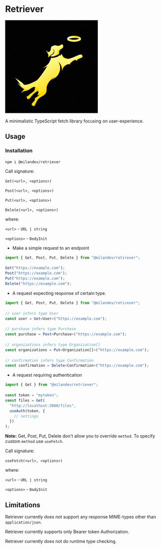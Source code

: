 # Retriever

<img src="raw/logo.png" height=300>

A minimalistic TypeScript fetch library focusing on user-experience.

## Usage

### Installation

`npm i @milandev/retriever`

Call signature:

`Get(<url>, <options>)`

`Post(<url>, <options>)`

`Put(<url>, <options>)`

`Delete(<url>, <options>)`

where:

`<url>` - `URL | string`

`<options>` - `BodyInit`

- Make a simple request to an endpoint

```ts
import { Get, Post, Put, Delete } from "@milandev/retirever";

Get("https://example.com");
Post("https://example.com");
Put("https://example.com");
Delete("https://example.com");
```

- A request expecting response of certain type.

```ts
import { Get, Post, Put, Delete } from "@milandev/retirever";

// user infers type User
const user = Get<User>("https://example.com");

// purchase infers type Purchase
const purchase = Post<Purchase>("https://example.com");

// organizations infers type Organization[]
const organizations = Put<Organization[]>("https://example.com");

// confirmation infers type Confirmation
const confirmation = Delete<Confirmation>("https://example.com");
```

- A request requiring authentication

```ts
import { Get } from "@milandev/retriever";

const token = "mytoken";
const files = Get(
  "http://localhost:3000/files",
  useAuth(token, {
    // settings
  })
);
```

**Note:** Get, Post, Put, Delete don't allow you to override `method`. To specify custom `method` use `useFetch`.

Call signature:

`useFetch(<url>, <options>)`

where:

`<url>` - `URL | string`

`<options>` - `BodyInit`

## Limitations

Retriever currently does not support any response MIME-types other than `application/json`.

Retriever currently supports only Bearer token Authorization.

Retriever currently does not do runtime type checking.
